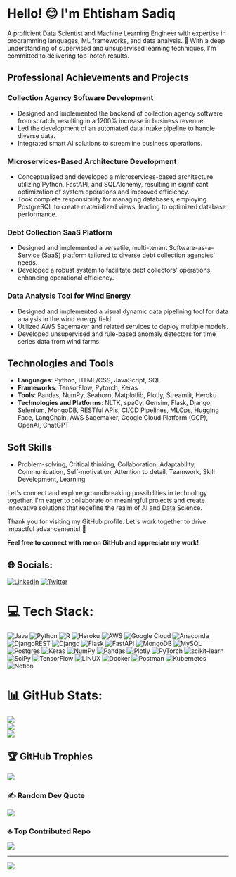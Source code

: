 # Hello! 😊 I'm Ehtisham Sadiq

A proficient Data Scientist and Machine Learning Engineer with expertise in programming languages, ML frameworks, and data analysis. 🚀 With a deep understanding of supervised and unsupervised learning techniques, I'm committed to delivering top-notch results.

## Professional Achievements and Projects

### Collection Agency Software Development
- Designed and implemented the backend of collection agency software from scratch, resulting in a 1200% increase in business revenue.
- Led the development of an automated data intake pipeline to handle diverse data.
- Integrated smart AI solutions to streamline business operations.

### Microservices-Based Architecture Development
- Conceptualized and developed a microservices-based architecture utilizing Python, FastAPI, and SQLAlchemy, resulting in significant optimization of system operations and improved efficiency.
- Took complete responsibility for managing databases, employing PostgreSQL to create materialized views, leading to optimized database performance.

### Debt Collection SaaS Platform
- Designed and implemented a versatile, multi-tenant Software-as-a-Service (SaaS) platform tailored to diverse debt collection agencies' needs.
- Developed a robust system to facilitate debt collectors' operations, enhancing operational efficiency.

### Data Analysis Tool for Wind Energy
- Designed and implemented a visual dynamic data pipelining tool for data analysis in the wind energy field.
- Utilized AWS Sagemaker and related services to deploy multiple models.
- Developed unsupervised and rule-based anomaly detectors for time series data from wind farms.

## Technologies and Tools
- **Languages**: Python, HTML/CSS, JavaScript, SQL
- **Frameworks**: TensorFlow, Pytorch, Keras
- **Tools**: Pandas, NumPy, Seaborn, Matplotlib, Plotly, Streamlit, Heroku
- **Technologies and Platforms**: NLTK, spaCy, Gensim, Flask, Django, Selenium, MongoDB, RESTful APIs, CI/CD Pipelines, MLOps, Hugging Face, LangChain, AWS Sagemaker, Google Cloud Platform (GCP), OpenAI, ChatGPT

## Soft Skills
- Problem-solving, Critical thinking, Collaboration, Adaptability, Communication, Self-motivation, Attention to detail, Teamwork, Skill Development, Learning

Let's connect and explore groundbreaking possibilities in technology together. I'm eager to collaborate on meaningful projects and create innovative solutions that redefine the realm of AI and Data Science.

Thank you for visiting my GitHub profile. Let's work together to drive impactful advancements! 🤝

**Feel free to connect with me on GitHub and appreciate my work!**



## 🌐 Socials:
[![LinkedIn](https://img.shields.io/badge/LinkedIn-%230077B5.svg?logo=linkedin&logoColor=white)](https://linkedin.com/in/https://www.linkedin.com/in/ehtisham-sadiq/) [![Twitter](https://img.shields.io/badge/Twitter-%231DA1F2.svg?logo=Twitter&logoColor=white)](https://twitter.com/https://twitter.com/EhtishamSadiq10) 

# 💻 Tech Stack:
![Java](https://img.shields.io/badge/java-%23ED8B00.svg?style=flat-square&logo=java&logoColor=white) ![Python](https://img.shields.io/badge/python-3670A0?style=flat-square&logo=python&logoColor=ffdd54) ![R](https://img.shields.io/badge/r-%23276DC3.svg?style=flat-square&logo=r&logoColor=white) ![Heroku](https://img.shields.io/badge/heroku-%23430098.svg?style=flat-square&logo=heroku&logoColor=white) ![AWS](https://img.shields.io/badge/AWS-%23FF9900.svg?style=flat-square&logo=amazon-aws&logoColor=white) ![Google Cloud](https://img.shields.io/badge/Google%20Cloud-%234285F4.svg?style=flat-square&logo=google-cloud&logoColor=white) ![Anaconda](https://img.shields.io/badge/Anaconda-%2344A833.svg?style=flat-square&logo=anaconda&logoColor=white) ![DjangoREST](https://img.shields.io/badge/DJANGO-REST-ff1709?style=flat-square&logo=django&logoColor=white&color=ff1709&labelColor=gray) ![Django](https://img.shields.io/badge/django-%23092E20.svg?style=flat-square&logo=django&logoColor=white) ![Flask](https://img.shields.io/badge/flask-%23000.svg?style=flat-square&logo=flask&logoColor=white) ![FastAPI](https://img.shields.io/badge/FastAPI-005571?style=flat-square&logo=fastapi) ![MongoDB](https://img.shields.io/badge/MongoDB-%234ea94b.svg?style=flat-square&logo=mongodb&logoColor=white) ![MySQL](https://img.shields.io/badge/mysql-%2300f.svg?style=flat-square&logo=mysql&logoColor=white) ![Postgres](https://img.shields.io/badge/postgres-%23316192.svg?style=flat-square&logo=postgresql&logoColor=white) ![Keras](https://img.shields.io/badge/Keras-%23D00000.svg?style=flat-square&logo=Keras&logoColor=white) ![NumPy](https://img.shields.io/badge/numpy-%23013243.svg?style=flat-square&logo=numpy&logoColor=white) ![Pandas](https://img.shields.io/badge/pandas-%23150458.svg?style=flat-square&logo=pandas&logoColor=white) ![Plotly](https://img.shields.io/badge/Plotly-%233F4F75.svg?style=flat-square&logo=plotly&logoColor=white) ![PyTorch](https://img.shields.io/badge/PyTorch-%23EE4C2C.svg?style=flat-square&logo=PyTorch&logoColor=white) ![scikit-learn](https://img.shields.io/badge/scikit--learn-%23F7931E.svg?style=flat-square&logo=scikit-learn&logoColor=white) ![SciPy](https://img.shields.io/badge/SciPy-%230C55A5.svg?style=flat-square&logo=scipy&logoColor=%white) ![TensorFlow](https://img.shields.io/badge/TensorFlow-%23FF6F00.svg?style=flat-square&logo=TensorFlow&logoColor=white) ![LINUX](https://img.shields.io/badge/Linux-FCC624?style=flat-square&logo=linux&logoColor=black) ![Docker](https://img.shields.io/badge/docker-%230db7ed.svg?style=flat-square&logo=docker&logoColor=white) ![Postman](https://img.shields.io/badge/Postman-FF6C37?style=flat-square&logo=postman&logoColor=white) ![Kubernetes](https://img.shields.io/badge/kubernetes-%23326ce5.svg?style=flat-square&logo=kubernetes&logoColor=white) ![Notion](https://img.shields.io/badge/Notion-%23000000.svg?style=flat-square&logo=notion&logoColor=white)

# 📊 GitHub Stats:
![](https://github-readme-stats.vercel.app/api?username=ehtisham-sadiq&theme=vue-dark&hide_border=false&include_all_commits=true&count_private=true)<br/>
![](https://github-readme-streak-stats.herokuapp.com/?user=ehtisham-sadiq&theme=vue-dark&hide_border=false)<br/>
![](https://github-readme-stats.vercel.app/api/top-langs/?username=ehtisham-sadiq&theme=vue-dark&hide_border=false&include_all_commits=true&count_private=true&layout=compact)

## 🏆 GitHub Trophies
![](https://github-profile-trophy.vercel.app/?username=ehtisham-sadiq&theme=radical&no-frame=false&no-bg=false&margin-w=4)

### ✍️ Random Dev Quote
![](https://quotes-github-readme.vercel.app/api?type=horizontal&theme=radical)

### 🔝 Top Contributed Repo
![](https://github-contributor-stats.vercel.app/api?username=ehtisham-sadiq&limit=5&theme=dark&combine_all_yearly_contributions=true)


---
<!-- [![](https://visitcount.itsvg.in/api?id=ehtisham-sadiq&icon=0&color=0)](https://visitcount.itsvg.in) -->
[![](https://visitcount.itsvg.in/api?id=ehtisham-sadiq&label=Profile%20Views&color=1&icon=0&pretty=false)](https://visitcount.itsvg.in)

<!-- Proudly created with GPRM ( https://gprm.itsvg.in ) -->
